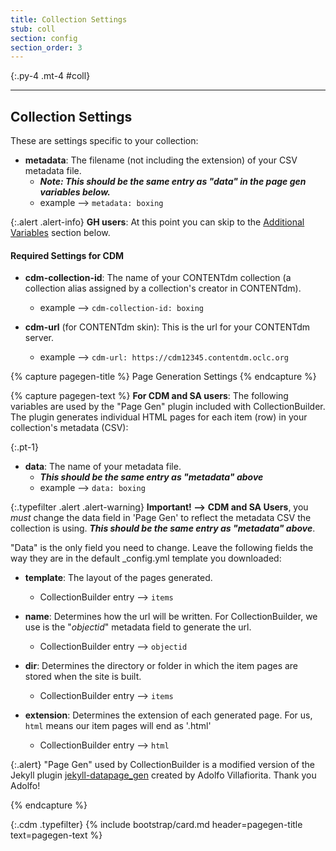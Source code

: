 ```yaml
---
title: Collection Settings
stub: coll
section: config
section_order: 3
---
```


{:.py-4 .mt-4 #coll}
***

## Collection Settings

These are settings specific to your collection:

- **metadata**: The filename (not including the extension) of your CSV metadata file. 
	- ***Note: This should be the same entry as "data" in the page gen variables below.***
	- example --> `metadata: boxing`

{:.alert .alert-info}
**GH users**: At this point you can skip to the [Additional Variables](#additional) section below.

#### Required Settings for CDM

- **cdm-collection-id**: The name of your CONTENTdm collection (a collection alias assigned by a collection's creator in CONTENTdm).    
    - example --> `cdm-collection-id: boxing` 

- **cdm-url** (for CONTENTdm skin): This is the url for your CONTENTdm server.
	- example --> `cdm-url: https://cdm12345.contentdm.oclc.org`

{% capture pagegen-title %}
Page Generation Settings
{% endcapture %}

{% capture pagegen-text %}
**For CDM and SA users**: The following variables are used by the "Page Gen" plugin included with CollectionBuilder.
The plugin generates individual HTML pages for each item (row) in your collection's metadata (CSV):

{:.pt-1}
- **data**: The name of your metadata file. 
	- ***This should be the same entry as "metadata" above***
	- example --> `data: boxing`

{:.typefilter .alert .alert-warning}
**Important! -->** **CDM and SA Users**, you *must* change the data field in 'Page Gen' to reflect the metadata CSV the collection is using. ***This should be the same entry as "metadata" above***.

"Data" is the only field you need to change. Leave the following fields the way they are in the default _config.yml template you downloaded:

- **template**: The layout of the pages generated. 
	- CollectionBuilder entry --> `items`

- **name**: Determines how the url will be written. For CollectionBuilder, we use is the "*objectid*" metadata field to generate the url.
	- CollectionBuilder entry --> `objectid`

- **dir**: Determines the directory or folder in which the item pages are stored when the site is built. 
	- CollectionBuilder entry --> `items`

- **extension**: Determines the extension of each generated page. For us, `html` means our item pages will end as '.html' 
	- CollectionBuilder entry --> `html`

{:.alert}
"Page Gen" used by CollectionBuilder is a modified version of the Jekyll plugin [jekyll-datapage_gen](https://github.com/avillafiorita/jekyll-datapage_gen) created by Adolfo Villafiorita. Thank you Adolfo!

{% endcapture %}

{:.cdm .typefilter}
{% include bootstrap/card.md header=pagegen-title text=pagegen-text %}